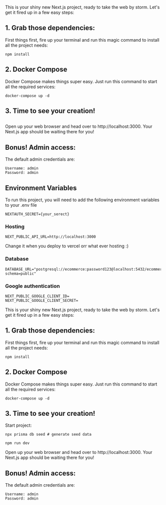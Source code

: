 This is your shiny new Next.js project, ready to take the web by storm. Let's get it fired up in a few easy steps:

## 1. Grab those dependencies:

First things first, fire up your terminal and run this magic command to install all the project needs:

```
npm install
```

## 2. Docker Compose

Docker Compose makes things super easy. Just run this command to start all the required services:

```
docker-compose up -d
```

## 3. Time to see your creation!

##

Open up your web browser and head over to http://localhost:3000. Your Next.js app should be waiting there for you!

## Bonus! Admin access:

The default admin credentials are:

```
Username: admin
Password: admin
```

## Environment Variables

To run this project, you will need to add the following environment variables to your .env file

```
NEXTAUTH_SECRET={your_serect}
```

### Hosting

```
NEXT_PUBLIC_API_URL=http://localhost:3000
```

Change it when you deploy to vercel orr what ever hosting :)

### Database

```
DATABASE_URL="postgresql://ecommerce:password123@localhost:5432/ecommerce?schema=public"
```

### Google authentication

```
NEXT_PUBLIC_GOOGLE_CLIENT_ID=
NEXT_PUBLIC_GOOGLE_CLIENT_SECRET=
```

This is your shiny new Next.js project, ready to take the web by storm. Let's get it fired up in a few easy steps:

## 1. Grab those dependencies:

First things first, fire up your terminal and run this magic command to install all the project needs:

```
npm install
```

## 2. Docker Compose

Docker Compose makes things super easy. Just run this command to start all the required services:

```
docker-compose up -d
```

## 3. Time to see your creation!

Start project:

```
npx prisma db seed # generate seed data

npm run dev
```

Open up your web browser and head over to http://localhost:3000. Your Next.js app should be waiting there for you!

## Bonus! Admin access:

The default admin credentials are:

```
Username: admin
Password: admin
```
